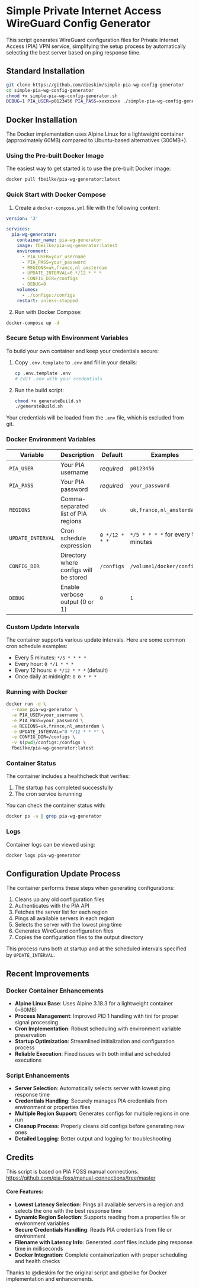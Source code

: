 # Simple Private Internet Access WireGuard Config Generator

This script generates WireGuard configuration files for Private Internet Access (PIA) VPN service, simplifying the setup process by automatically selecting the best server based on ping response time.

## Standard Installation

```bash
git clone https://github.com/dieskim/simple-pia-wg-config-generator
cd simple-pia-wg-config-generator
chmod +x simple-pia-wg-config-generator.sh
DEBUG=1 PIA_USER=p0123456 PIA_PASS=xxxxxxxx ./simple-pia-wg-config-generator.sh
```

## Docker Installation

The Docker implementation uses Alpine Linux for a lightweight container (approximately 60MB) compared to Ubuntu-based alternatives (300MB+).

### Using the Pre-built Docker Image

The easiest way to get started is to use the pre-built Docker image:

```bash
docker pull fbeilke/pia-wg-generator:latest
```

### Quick Start with Docker Compose

1. Create a `docker-compose.yml` file with the following content:

```yaml
version: '3'

services:
  pia-wg-generator:    
    container_name: pia-wg-generator
    image: fbeilke/pia-wg-generator:latest
    environment:      
      - PIA_USER=your_username
      - PIA_PASS=your_password
      - REGIONS=uk,france,nl_amsterdam
      - UPDATE_INTERVAL=0 */12 * * *
      - CONFIG_DIR=/configs
      - DEBUG=0
    volumes:
      - ./configs:/configs
    restart: unless-stopped
```

2. Run with Docker Compose:

```bash
docker-compose up -d
```

### Secure Setup with Environment Variables

To build your own container and keep your credentials secure:

1. Copy `.env.template` to `.env` and fill in your details:
   ```bash
   cp .env.template .env
   # Edit .env with your credentials
   ```

2. Run the build script:
   ```bash
   chmod +x generateBuild.sh
   ./generateBuild.sh
   ```

Your credentials will be loaded from the `.env` file, which is excluded from git.

### Docker Environment Variables

| Variable | Description | Default | Examples |
|----------|-------------|---------|----------|
| `PIA_USER` | Your PIA username | *required* | `p0123456` |
| `PIA_PASS` | Your PIA password | *required* | `your_password` |
| `REGIONS` | Comma-separated list of PIA regions | `uk` | `uk,france,nl_amsterdam` |
| `UPDATE_INTERVAL` | Cron schedule expression | `0 */12 * * *` | `*/5 * * * *` for every 5 minutes |
| `CONFIG_DIR` | Directory where configs will be stored | `/configs` | `/volume1/docker/configs` |
| `DEBUG` | Enable verbose output (0 or 1) | `0` | `1` |

### Custom Update Intervals

The container supports various update intervals. Here are some common cron schedule examples:

- Every 5 minutes: `*/5 * * * *`
- Every hour: `0 */1 * * *`
- Every 12 hours: `0 */12 * * *` (default)
- Once daily at midnight: `0 0 * * *`

### Running with Docker

```bash
docker run -d \
  --name pia-wg-generator \
  -e PIA_USER=your_username \
  -e PIA_PASS=your_password \
  -e REGIONS=uk,france,nl_amsterdam \
  -e UPDATE_INTERVAL="0 */12 * * *" \
  -e CONFIG_DIR=/configs \
  -v $(pwd)/configs:/configs \
  fbeilke/pia-wg-generator:latest
```

### Container Status

The container includes a healthcheck that verifies:
1. The startup has completed successfully
2. The cron service is running

You can check the container status with:

```bash
docker ps -a | grep pia-wg-generator
```

### Logs

Container logs can be viewed using:

```bash
docker logs pia-wg-generator
```

## Configuration Update Process

The container performs these steps when generating configurations:

1. Cleans up any old configuration files
2. Authenticates with the PIA API
3. Fetches the server list for each region
4. Pings all available servers in each region
5. Selects the server with the lowest ping time
6. Generates WireGuard configuration files
7. Copies the configuration files to the output directory

This process runs both at startup and at the scheduled intervals specified by `UPDATE_INTERVAL`.

## Recent Improvements

### Docker Container Enhancements

- **Alpine Linux Base**: Uses Alpine 3.18.3 for a lightweight container (~60MB)
- **Process Management**: Improved PID 1 handling with tini for proper signal processing
- **Cron Implementation**: Robust scheduling with environment variable preservation
- **Startup Optimization**: Streamlined initialization and configuration process
- **Reliable Execution**: Fixed issues with both initial and scheduled executions

### Script Enhancements

- **Server Selection**: Automatically selects server with lowest ping response time
- **Credentials Handling**: Securely manages PIA credentials from environment or properties files
- **Multiple Region Support**: Generates configs for multiple regions in one run
- **Cleanup Process**: Properly cleans old configs before generating new ones
- **Detailed Logging**: Better output and logging for troubleshooting

## Credits

This script is based on PIA FOSS manual connections.
https://github.com/pia-foss/manual-connections/tree/master

#### Core Features:

- **Lowest Latency Selection**: Pings all available servers in a region and selects the one with the best response time
- **Dynamic Region Selection**: Supports reading from a properties file or environment variables
- **Secure Credentials Handling**: Reads PIA credentials from file or environment
- **Filename with Latency Info**: Generated .conf files include ping response time in milliseconds
- **Docker Integration**: Complete containerization with proper scheduling and health checks

Thanks to @dieskim for the original script and @beilke for Docker implementation and enhancements.
